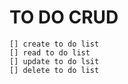 # TO DO CRUD
    [] create to do list
    [] read to do list
    [] update to do lsit
    [] delete to do list